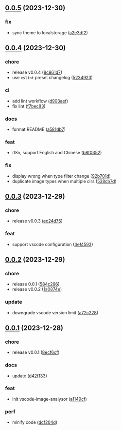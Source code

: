 ## [0.0.5](https://github.com/hemengke1997/vscode-image-analysor/compare/v0.0.4...v0.0.5) (2023-12-30)


### fix

* sync theme to localstorage ([a2e3df2](https://github.com/hemengke1997/vscode-image-analysor/commit/a2e3df2543420eae57e6f92b8b2c022bfc938ec0))



## [0.0.4](https://github.com/hemengke1997/vscode-image-analysor/compare/v0.0.3...v0.0.4) (2023-12-30)


### chore

* release v0.0.4 ([8c961d7](https://github.com/hemengke1997/vscode-image-analysor/commit/8c961d72281e70635d402e39038723e7859a3e44))
* use `eslint` preset changelog ([5234923](https://github.com/hemengke1997/vscode-image-analysor/commit/52349232ef3980382fdcce577ae96910ac72b2e5))

### ci

* add lint workflow ([d903aef](https://github.com/hemengke1997/vscode-image-analysor/commit/d903aef8d9d4cb01b52c2d5eed0452522577c18e))
* fix lint ([f7bec83](https://github.com/hemengke1997/vscode-image-analysor/commit/f7bec8379033073f4670f602a98f4d95d36c5b46))

### docs

* format README ([a581db7](https://github.com/hemengke1997/vscode-image-analysor/commit/a581db752d15d1361d50ddcc32184740f683068d))

### feat

* i18n, support English and Chinese ([b8f0352](https://github.com/hemengke1997/vscode-image-analysor/commit/b8f0352e4f2cca38e24bfcf935863495501d9ff3))

### fix

* display wrong when type filter change ([92b701d](https://github.com/hemengke1997/vscode-image-analysor/commit/92b701ddb0275154130da94f0c33cce7c19b829d))
* duplicate image types when multiple dirs ([538cb7d](https://github.com/hemengke1997/vscode-image-analysor/commit/538cb7d32b7e6314fe3341cc09ea05b68ac2bc60))



## [0.0.3](https://github.com/hemengke1997/vscode-image-analysor/compare/v0.0.2...v0.0.3) (2023-12-29)


### chore

* release v0.0.3 ([ec24d75](https://github.com/hemengke1997/vscode-image-analysor/commit/ec24d75a7bd39dd1b6e3efeb54ba3bc05afcf0b2))

### feat

* support vscode configuration ([4ef4593](https://github.com/hemengke1997/vscode-image-analysor/commit/4ef4593ebfe2e126385a73218c4c98a9afddf08c))



## [0.0.2](https://github.com/hemengke1997/vscode-image-analysor/compare/v0.0.1...v0.0.2) (2023-12-29)


### chore

* release 0.0.1 ([584c266](https://github.com/hemengke1997/vscode-image-analysor/commit/584c266bc14bbe37affeb0aa3bffde5cab2207f4))
* release v0.0.2 ([1a0874e](https://github.com/hemengke1997/vscode-image-analysor/commit/1a0874e29d12c32d7167ffd9f5e22c935dbd59d6))

### update

* downgrade vscode version limit ([a72c228](https://github.com/hemengke1997/vscode-image-analysor/commit/a72c22806d74a83e2f7ce48d7d929baf9d2b706e))



## [0.0.1](https://github.com/hemengke1997/vscode-image-analysor/compare/a1149cfd6c6f840896c5a38404d99d52ba3602ba...v0.0.1) (2023-12-28)


### chore

* release v0.0.1 ([8ecf6cf](https://github.com/hemengke1997/vscode-image-analysor/commit/8ecf6cf521493e5320cfefa7d9e84fa3661a6a13))

### docs

* update ([d42f133](https://github.com/hemengke1997/vscode-image-analysor/commit/d42f13381f67b7460bc14b3f947ab8107f481a8b))

### feat

* init vscode-image-analysor ([a1149cf](https://github.com/hemengke1997/vscode-image-analysor/commit/a1149cfd6c6f840896c5a38404d99d52ba3602ba))

### perf

* minify code ([dcf204d](https://github.com/hemengke1997/vscode-image-analysor/commit/dcf204d7a674d1a0b11c95660d86b24b8e1884b2))



